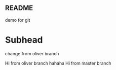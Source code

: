 ## README

demo for git

# Subhead

change from oliver branch

Hi from oliver branch hahaha
Hi from master branch
